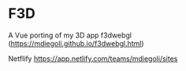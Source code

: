 # F3D

A Vue porting of my 3D app f3dwebgl (https://mdiegoli.github.io/f3dwebgl.html)

Netflify https://app.netlify.com/teams/mdiegoli/sites
